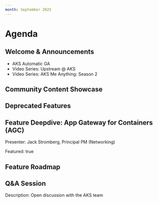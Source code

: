 ```yaml
---
month: September 2025
---
```


# Agenda

## Welcome & Announcements

- AKS Automatic GA
- Video Series: Upstream @ AKS
- Video Series: AKS Me Anything: Season 2

## Community Content Showcase

## Deprecated Features

## Feature Deepdive: App Gateway for Containers (AGC)

Presenter: Jack Stromberg, Principal PM (Networking)

Featured: true

## Feature Roadmap

## Q&A Session

Description: Open discussion with the AKS team

